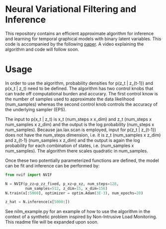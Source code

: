 # Neural Variational Filtering and Inference
This repository contains an efficient approximate algorithm for inference and learning for temporal graphical models with binary latent variables.
This code is accompanied by the following [paper](https://ieeexplore.ieee.org/abstract/document/8683552). A video explaining the algorithm and code will follow soon.

# Usage
In order to use the algorithm, probability densities for p(z_t | z_{t-1}) and p(x_t | z_t) need to be defined. The algorithm has two control knobs that can trade off computational burden and accurary. The first control know is the number of samples used to approximate the data likelihood (num_samples) whereas the second control knob controls the accuracy of the underlying sampler (EPS).

The input to p(x_t | z_t) is x_t (num_steps x x_dim) and z_t (num_steps x num_samples x z_dim) and the output is the log probability (num_steps x num_samples). Because jax.lax.scan is employed, input for p(z_t | z_{t-1}) does not have the num_steps dimension, i.e. it is z_t (num_samples x z_dim) and z_{t-1} (num_samples x z_dim) and the output is again the log probability for each combination of states, i.e. (num_samples x num_samples). The algorithm there scales quadratic in num_samples.

Once these two potentially parameterized functions are defined, the model can be fit and inference can be performed by:

```python
from nvif import NVIF

N = NVIF(p_zz=p_zz_fixed, p_xz=p_xz, num_steps=128,
         num_samples=512, z_dim=15, x_dim=156)
N.train(x[:5000], optimizer = optim.Adam(3E-3), num_epochs=20)

z_hat = N.inference(x[5000:])
```

See nilm_example.py for an example of how to use the algorithm in the context of a synthetic problem inspired by Non-Intrusive Load Monitoring. This readme file will be expanded upon soon.

